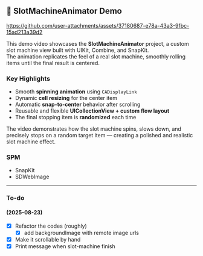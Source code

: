 ## 🎰 SlotMachineAnimator Demo

https://github.com/user-attachments/assets/37180687-e78a-43a3-9fbc-15ad213a39d2

This demo video showcases the **SlotMachineAnimator** project, a custom slot machine view built with UIKit, Combine, and SnapKit.  
The animation replicates the feel of a real slot machine, smoothly rolling items until the final result is centered.

### Key Highlights
- Smooth **spinning animation** using `CADisplayLink`
- Dynamic **cell resizing** for the center item
- Automatic **snap-to-center** behavior after scrolling
- Reusable and flexible **UICollectionView + custom flow layout**
- The final stopping item is **randomized** each time

The video demonstrates how the slot machine spins, slows down, and precisely stops on a random target item — creating a polished and realistic slot machine effect.

### SPM
- SnapKit
- SDWebImage

---

### To-do

#### (2025-08-23)
- [x] Refactor the codes (roughly)
  - [x] add backgroundImage with remote image urls
- [x] Make it scrollable by hand
- [x] Print message when slot-machine finish
